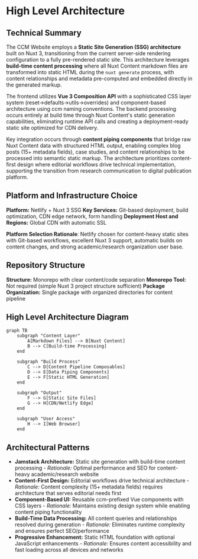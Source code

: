 # High Level Architecture

## Technical Summary

The CCM Website employs a **Static Site Generation (SSG) architecture** built on Nuxt 3, transitioning from the current server-side rendering configuration to a fully pre-rendered static site. This architecture leverages **build-time content processing** where all Nuxt Content markdown files are transformed into static HTML during the `nuxt generate` process, with content relationships and metadata pre-computed and embedded directly in the generated markup.

The frontend utilizes **Vue 3 Composition API** with a sophisticated CSS layer system (reset→defaults→utils→overrides) and component-based architecture using ccm naming conventions. The backend processing occurs entirely at build time through Nuxt Content's static generation capabilities, eliminating runtime API calls and creating a deployment-ready static site optimized for CDN delivery.

Key integration occurs through **content piping components** that bridge raw Nuxt Content data with structured HTML output, enabling complex blog posts (15+ metadata fields), case studies, and content relationships to be processed into semantic static markup. The architecture prioritizes content-first design where editorial workflows drive technical implementation, supporting the transition from research communication to digital publication platform.

## Platform and Infrastructure Choice

**Platform:** Netlify + Nuxt 3 SSG
**Key Services:** Git-based deployment, build optimization, CDN edge network, form handling
**Deployment Host and Regions:** Global CDN with automatic SSL

**Platform Selection Rationale**: Netlify chosen for content-heavy static sites with Git-based workflows, excellent Nuxt 3 support, automatic builds on content changes, and strong academic/research organization user base.

## Repository Structure

**Structure:** Monorepo with clear content/code separation
**Monorepo Tool:** Not required (simple Nuxt 3 project structure sufficient)
**Package Organization:** Single package with organized directories for content pipeline

## High Level Architecture Diagram

```mermaid
graph TB
    subgraph "Content Layer"
        A[Markdown Files] --> B[Nuxt Content]
        B --> C[Build-time Processing]
    end
    
    subgraph "Build Process"
        C --> D[Content Pipeline Composables]
        D --> E[Data Piping Components]
        E --> F[Static HTML Generation]
    end
    
    subgraph "Output"
        F --> G[Static Site Files]
        G --> H[CDN/Netlify Edge]
    end
    
    subgraph "User Access"
        H --> I[Web Browser]
    end
```

## Architectural Patterns

- **Jamstack Architecture:** Static site generation with build-time content processing - _Rationale:_ Optimal performance and SEO for content-heavy academic/research website
- **Content-First Design:** Editorial workflows drive technical architecture - _Rationale:_ Content complexity (15+ metadata fields) requires architecture that serves editorial needs first
- **Component-Based UI:** Reusable ccm-prefixed Vue components with CSS layers - _Rationale:_ Maintains existing design system while enabling content piping functionality
- **Build-Time Data Processing:** All content queries and relationships resolved during generation - _Rationale:_ Eliminates runtime complexity and ensures perfect SEO/performance
- **Progressive Enhancement:** Static HTML foundation with optional JavaScript enhancements - _Rationale:_ Ensures content accessibility and fast loading across all devices and networks

